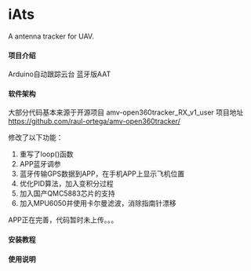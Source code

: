 # iAts
A antenna tracker for UAV.

#### 项目介绍
Arduino自动跟踪云台
蓝牙版AAT

#### 软件架构
大部分代码基本来源于开源项目 amv-open360tracker_RX_v1_user 项目地址 https://github.com/raul-ortega/amv-open360tracker/  

修改了以下功能：
1. 重写了loop()函数
1. APP蓝牙调参 
2. 蓝牙传输GPS数据到APP，在手机APP上显示飞机位置  
3. 优化PID算法，加入变积分过程  
4. 加入国产QMC5883芯片的支持  
5. 加入MPU6050并使用卡尔曼滤波，消除指南针漂移
  
APP正在完善，代码暂时未上传。。。

#### 安装教程


#### 使用说明
